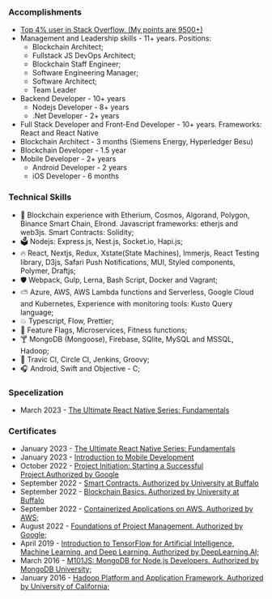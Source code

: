 ### Accomplishments

- [Top 4% user in Stack Overflow. (My points are 9500+)](https://stackoverflow.com/users/609707/d-danailov)
- Management and Leadership skills - 11+ years. Positions:
  - Blockchain Architect;
  - Fullstack JS DevOps Architect;
  - Blockchain Staff Engineer;
  - Software Engineering Manager;
  - Software Architect;
  - Team Leader
- Backend Developer - 10+ years
  - Nodejs Developer - 8+ years
  - .Net Developer - 2+ years
- Full Stack Developer and Front-End Developer - 10+ years. Frameworks: React and React Native
- Blockchain Architect - 3 months (Siemens Energy, Hyperledger Besu)
- Blockchain Developer - 1.5 year
- Mobile Developer - 2+ years
  - Android Developer - 2 years
  - iOS Developer - 6 months

### Technical Skills

- 🚣 Blockchain experience with Etherium, Cosmos, Algorand, Polygon, Binance Smart Chain, Elrond. Javascript frameworks: etherjs and web3js. Smart Contracts: Solidity;
- 🗳 Nodejs: Express.js, Nest.js, Socket.io, Hapi.js;
- 🔥 React, Nextjs, Redux, Xstate(State Machines), Immerjs, React Testing library, D3js, Safari Push Notifications, MUI, Styled components, Polymer, Draftjs; 
- 🛡 Webpack, Gulp, Lerna, Bash Script, Docker and Vagrant;
- ⛅️ Azure, AWS, AWS Lambda functions and Serverless, Google Cloud and Kubernetes, Experience with monitoring tools: Kusto Query language;
- 💥 Typescript, Flow, Prettier;
- 🍇 Feature Flags, Microservices, Fitness functions;
- 🍸 MongoDB (Mongoose), Firebase, SQlite, MySQL and MSSQL, Hadoop;
- 🔋 Travic CI, Circle CI, Jenkins, Groovy;
- 🎧 Android, Swift and Objective - C;

### Specelization

- March 2023 - [The Ultimate React Native Series: Fundamentals](<https://github.com/dimitardanailov/ddanailov/blob/master/certificates/Decentralized%20Finance%20(DeFi)-%20The%20Future%20of%20Finance.pdf>)

### Certificates

- January 2023 - [The Ultimate React Native Series: Fundamentals](https://codewithmosh.com/courses/887220/certificate)
- January 2023 - [Introduction to Mobile Development](https://coursera.org/share/2557b7128d988426768e32870a58a085)
- October 2022 - [Project Initiation: Starting a Successful Project.Authorized by Google](https://coursera.org/share/4bde15f65b72b7ea5624bed1f3ebebd3)
- September 2022 - [Smart Contracts. Authorized by University at Buffalo](https://coursera.org/share/a0776edc92595b61be8f9d49ebe535f0)
- September 2022 - [Blockchain Basics. Authorized by University at Buffalo](https://coursera.org/share/d8f9cf3cdfab46a79590f1c173d8336a)
- September 2022 - [Containerized Applications on AWS. Authorized by AWS;](https://coursera.org/share/fddab19f00937c844b2cdf357102a365)
- August 2022 - [Foundations of Project Management. Authorized by Google;](https://coursera.org/share/523871c5f5c5819beed1a81f64986c6f)
- April 2019 - [Introduction to TensorFlow for Artificial Intelligence, Machine Learning, and Deep Learning. Authorized by DeepLearning.AI;](https://www.coursera.org/account/accomplishments/verify/D4RCDH33T3C3)
- March 2016 - [M101JS: MongoDB for Node.js Developers. Authorized by MongoDB University;](https://university.mongodb.com/course_completion/9ca5d4d6826747d7a7a7875914a1f51e)
- January 2016 - [Hadoop Platform and Application Framework. Authorized by University of California;](https://www.coursera.org/account/accomplishments/verify/LYRPNBF53X55)
